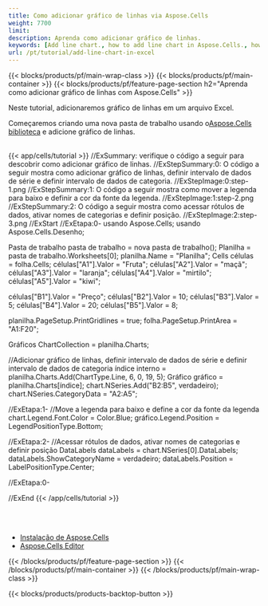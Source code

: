 ```yaml
---
title: Como adicionar gráfico de linhas via Aspose.Cells
weight: 7700
limit:
description: Aprenda como adicionar gráfico de linhas.
keywords: [Add line chart., how to add line chart in Aspose.Cells., how to add line chart using Aspose.Cells]
url: /pt/tutorial/add-line-chart-in-excel
---
```

{{< blocks/products/pf/main-wrap-class >}}
{{< blocks/products/pf/main-container >}}
{{< blocks/products/pf/feature-page-section h2="Aprenda como adicionar gráfico de linhas com Aspose.Cells" >}}

<p>
Neste tutorial, adicionaremos gráfico de linhas em um arquivo Excel.
</p>

<p>
 Começaremos criando uma nova pasta de trabalho usando o<a href="https://www.nuget.org/packages/Aspose.Cells">Aspose.Cells biblioteca</a> e adicione gráfico de linhas.
</p>

<br />
{{< app/cells/tutorial >}}
//ExSummary: verifique o código a seguir para descobrir como adicionar gráfico de linhas.
//ExStepSummary:0: O código a seguir mostra como adicionar gráfico de linhas, definir intervalo de dados de série e definir intervalo de dados de categoria.
//ExStepImage:0:step-1.png
//ExStepSummary:1: O código a seguir mostra como mover a legenda para baixo e definir a cor da fonte da legenda.
//ExStepImage:1:step-2.png
//ExStepSummary:2: O código a seguir mostra como acessar rótulos de dados, ativar nomes de categorias e definir posição.
//ExStepImage:2:step-3.png
//ExStart
//ExEtapa:0-
usando Aspose.Cells;
usando Aspose.Cells.Desenho;

Pasta de trabalho pasta de trabalho = nova pasta de trabalho();
Planilha = pasta de trabalho.Worksheets[0];
planilha.Name = "Planilha";
Cells células = folha.Cells;
células["A1"].Valor = "Fruta";
células["A2"].Valor = "maçã";
células["A3"].Valor = "laranja";
células["A4"].Valor = "mirtilo";
células["A5"].Valor = "kiwi";

células["B1"].Valor = "Preço";
células["B2"].Valor = 10;
células["B3"].Valor = 5;
células["B4"].Valor = 20;
células["B5"].Valor = 8;

planilha.PageSetup.PrintGridlines = true;
folha.PageSetup.PrintArea = "A1:F20";

Gráficos ChartCollection = planilha.Charts;

//Adicionar gráfico de linhas, definir intervalo de dados de série e definir intervalo de dados de categoria
índice interno = planilha.Charts.Add(ChartType.Line, 6, 0, 19, 5);
Gráfico gráfico = planilha.Charts[índice];
chart.NSeries.Add("B2:B5", verdadeiro);
chart.NSeries.CategoryData = "A2:A5";

//ExEtapa:1-
//Move a legenda para baixo e define a cor da fonte da legenda
chart.Legend.Font.Color = Color.Blue;
gráfico.Legend.Position = LegendPositionType.Bottom;

//ExEtapa:2-
//Acessar rótulos de dados, ativar nomes de categorias e definir posição
DataLabels dataLabels = chart.NSeries[0].DataLabels;
dataLabels.ShowCategoryName = verdadeiro;
dataLabels.Position = LabelPositionType.Center;

//ExEtapa:0-

//ExEnd
{{< /app/cells/tutorial >}}
<br />

<br />
<br />
<div class="code-sample">
    <ul class="link-list">
        <li class="link-item"><a href="https://docs.aspose.com/cells/net/installation/">Instalação de Aspose.Cells</a></li>
        <li class="link-item"><a href="https://products.aspose.app/cells/editor/">Aspose.Cells Editor</a></li>
    </ul>
</div>

{{< /blocks/products/pf/feature-page-section >}}
{{< /blocks/products/pf/main-container >}}
{{< /blocks/products/pf/main-wrap-class >}}

{{< blocks/products/products-backtop-button >}}